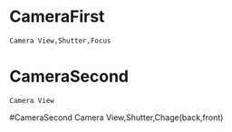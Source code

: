 # CameraFirst
	Camera View,Shutter,Focus
# CameraSecond
	Camera View
#CameraSecond
	Camera View,Shutter,Chage(back,front)
